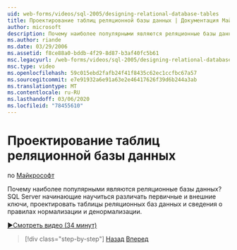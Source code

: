 ```yaml
---
uid: web-forms/videos/sql-2005/designing-relational-database-tables
title: Проектирование таблиц реляционной базы данных | Документация Майкрософт
author: microsoft
description: Почему наиболее популярными являются реляционные базы данных? SQL Server начинающие пользователи научиться различать первичные и внешние ключи, проектировать реляционную базу данных...
ms.author: riande
ms.date: 03/29/2006
ms.assetid: f8ce88a0-bddb-4f29-8d87-b3af40fc5b61
msc.legacyurl: /web-forms/videos/sql-2005/designing-relational-database-tables
msc.type: video
ms.openlocfilehash: 59c015ebd2fafb24f41f8435c62ec1ccfbc67a57
ms.sourcegitcommit: e7e91932a6e91a63e2e46417626f39d6b244a3ab
ms.translationtype: MT
ms.contentlocale: ru-RU
ms.lasthandoff: 03/06/2020
ms.locfileid: "78455610"
---
```

# <a name="designing-relational-database-tables"></a>Проектирование таблиц реляционной базы данных

по [Майкрософт](https://github.com/microsoft)

Почему наиболее популярными являются реляционные базы данных? SQL Server начинающие научиться различать первичные и внешние ключи, проектировать таблицы реляционных баз данных и сведения о правилах нормализации и денормализации.

[&#9654;Смотреть видео (34 минут)](https://channel9.msdn.com/Blogs/ASP-NET-Site-Videos/designing-relational-database-tables)

> [!div class="step-by-step"]
> [Назад](more-about-column-data-types-and-other-properties.md)
> [Вперед](manipulating-database-data.md)
